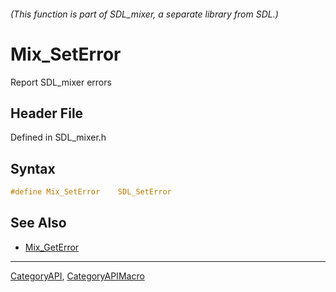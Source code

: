###### (This function is part of SDL_mixer, a separate library from SDL.)
# Mix_SetError

Report SDL_mixer errors

## Header File

Defined in SDL_mixer.h

## Syntax

```c
#define Mix_SetError    SDL_SetError
```

## See Also

- [Mix_GetError](Mix_GetError)

----
[CategoryAPI](CategoryAPI), [CategoryAPIMacro](CategoryAPIMacro)

